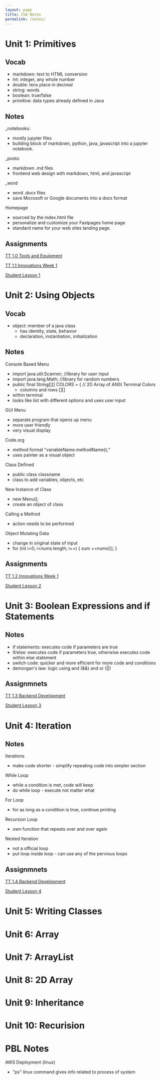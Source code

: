 ```yaml
---
layout: page
title: CSA Notes
permalink: /notes/
---
```


# Unit 1: Primitives

## Vocab
- markdown: text to HTML conversion
- int: integer, any whole number
- double: tens place in decimal
- string: words
- boolean: true/false
- primitive: data types already defined in Java

## Notes
_notebooks:
- mostly jupyter files
- building block of markdown, python, java, javascript into a jupyter notebook. 

_posts: 
- markdown .md files
- frontend web design with markdown, html, and javascript

_word
- word .docx files
- save Microsoft or Google documents into a docx format

Homepage
- sourced by the index.html file
- personalize and customize your Fastpages home page
- standard name for your web sites landing page.

## Assignments
[TT 1.0 Tools and Equipment](https://iriisyang.github.io/Iris-Yang/markdown/2022/08/21/FirstPost.html)

[TT 1.1 Innovations Week 1](https://iriisyang.github.io/Iris-Yang/techtalks/2022/08/29/TT2.html)

[Student Lesson 1](https://iriisyang.github.io/Iris-Yang/java/2022/10/15/Primitive.html)

# Unit 2: Using Objects

## Vocab
- object: member of a java class
    - has identity, state, behavior
    - declaration, instantiation, initialization

## Notes
Console Based Menu
- import java.util.Scanner; //library for user input
- import java.lang.Math; //library for random numbers
- public final String[][] COLORS = { // 2D Array of ANSI Terminal Colors
    - columns and rows [][]
- within terminal
- looks like list with different options and uses user input

GUI Menu
- separate program that opens up menu
- more user friendly
- very visual display

Code.org
- method format "variableName.methodName();"
- uses painter as a visual object

Class Defined
- public class classname
- class to add variables, objects, etc

New Instance of Class
- new Menu();
- create an object of class

Calling a Method
- action needs to be performed

Object Mutating Data
- change in original state of input
-  for (int i=0; i<nums.length; i++) {
            sum +=nums[i];
        }

## Assignments

[TT 1.2 Innovations Week 1](https://iriisyang.github.io/Iris-Yang/techtalks/2022/09/05/TT3.html)

[Student Lesson 2](https://iriisyang.github.io/Iris-Yang/java/2022/10/16/Objects.html)

# Unit 3: Boolean Expressions and if Statements

## Notes
- if statements: executes code if parameters are true
- if/else: executes code if parameters true, otherwise executes code within else statement
- switch code: quicker and more efficient for more code and conditions
- demorgan's law: logic using and (&&) and or (||)

## Assignmnets

[TT 1.3 Backend Development](https://iriisyang.github.io/Iris-Yang/techtalks/2022/09/11/TT4.html)

[Student Lesson 3](https://sarayu-pr11.github.io/teamGrapeSnails/java/jupyter/2022/10/17/IFsLesson.html)

# Unit 4: Iteration

## Notes
Iterations
- make code shorter - simplify repeating code into simpler section

While Loop
- while a condition is met, code will keep
- do while loop - execute not matter what

For Loop
- for as long as a condition is true, continue printing

Recursion Loop
- own function that repeats over and over again

Nested Iteration
- not a official loop
- put loop inside loop - can use any of the pervious loops

## Assignmnets

[TT 1.4 Backend Development](https://iriisyang.github.io/Iris-Yang/techtalks/2022/09/20/TT5.html)

[Student Lesson 4](https://iriisyang.github.io/Iris-Yang/java/2022/10/19/Iterations.html)

# Unit 5: Writing Classes


# Unit 6: Array
# Unit 7: ArrayList
# Unit 8: 2D Array
# Unit 9: Inheritance
# Unit 10: Recurision

# PBL Notes

AWS Deployment (linux)
- "ps" linux command gives info related to process of system